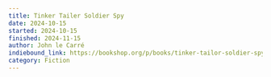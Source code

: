 ```yaml
---
title: Tinker Tailer Soldier Spy
date: 2024-10-15
started: 2024-10-15
finished: 2024-11-15
author: John le Carré
indiebound_link: https://bookshop.org/p/books/tinker-tailor-soldier-spy-a-george-smiley-novel-john-le-carre/8068843
category: Fiction
---
```

